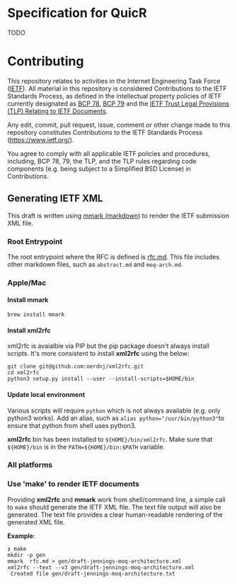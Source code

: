 # Specification for QuicR

TODO

# Contributing

This repository relates to activities in the Internet Engineering Task
Force ([IETF](https://www.ietf.org/)). All material in this repository
is considered Contributions to the IETF Standards Process, as defined in
the intellectual property policies of IETF currently designated as
[BCP 78](https://www.rfc-editor.org/info/bcp78),
[BCP 79](https://www.rfc-editor.org/info/bcp79) and the
[IETF Trust Legal Provisions (TLP) Relating to IETF Documents](http://trustee.ietf.org/trust-legal-provisions.html).

Any edit, commit, pull request, issue, comment or other change made to
this repository constitutes Contributions to the IETF Standards Process
(https://www.ietf.org/).

You agree to comply with all applicable IETF policies and procedures,
including, BCP 78, 79, the TLP, and the TLP rules regarding code
components (e.g. being subject to a Simplified BSD License) in
Contributions.


## Generating IETF XML
This draft is written using [mmark (markdown)](https://github.com/mmarkdown/mmark) to render
the IETF submission XML file. 

### Root Entrypoint
The root entrypoint where the RFC is defined is [rfc.md](rfc.md).  This file includes
other markdown files, such as ```abstract.md``` and ```moq-arch.md```.  

### Apple/Mac

#### Install mmark

```
brew install mmark
```

#### Install xml2rfc
xml2rfc is avaialble via PIP but the pip package doesn't always install scripts. It's more consistent
to install **xml2rfc** using the below:

```
git clone git@github.com:oerdnj/xml2rfc.git
cd xml2rfc
python3 setup.py install --user --install-scripts=$HOME/bin
```

#### Update local environment
Various scripts will require ```python``` which is not always available (e.g. only python3 works).  Add an alias, such
as ```alias python="/usr/bin/python3"```to ensure that python from shell uses python3. 

**xml2rfc** bin has been installed to ```${HOME}/bin/xml2rfc```.  Make sure that ```${HOME}/bin``` is in
the ```PATH=${HOME}/bin:$PATH``` variable. 

### All platforms

### Use 'make' to render IETF documents

Providing **xml2rfc** and **mmark** work from shell/command line, a simple call to ```make``` should
generate the IETF XML file. The text file output will also be generated. The text
file provides a clear human-readable rendering of the generated XML file.

**Example**:
```
❯ make
mkdir -p gen
mmark  rfc.md > gen/draft-jennings-moq-architecture.xml
xml2rfc --text --v3 gen/draft-jennings-moq-architecture.xml
 Created file gen/draft-jennings-moq-architecture.txt
```


